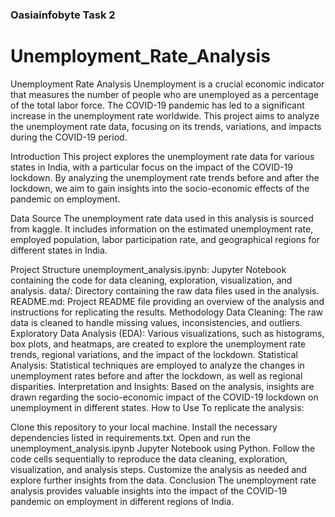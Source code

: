 ### Oasiainfobyte Task 2

# Unemployment_Rate_Analysis

Unemployment Rate Analysis
Unemployment is a crucial economic indicator that measures the number of people who are unemployed as a percentage of the total labor force. The COVID-19 pandemic has led to a significant increase in the unemployment rate worldwide. This project aims to analyze the unemployment rate data, focusing on its trends, variations, and impacts during the COVID-19 period.

Introduction
This project explores the unemployment rate data for various states in India, with a particular focus on the impact of the COVID-19 lockdown. By analyzing the unemployment rate trends before and after the lockdown, we aim to gain insights into the socio-economic effects of the pandemic on employment.

Data Source
The unemployment rate data used in this analysis is sourced from kaggle. It includes information on the estimated unemployment rate, employed population, labor participation rate, and geographical regions for different states in India.

Project Structure
unemployment_analysis.ipynb: Jupyter Notebook containing the code for data cleaning, exploration, visualization, and analysis.
data/: Directory containing the raw data files used in the analysis.
README.md: Project README file providing an overview of the analysis and instructions for replicating the results.
Methodology
Data Cleaning: The raw data is cleaned to handle missing values, inconsistencies, and outliers.
Exploratory Data Analysis (EDA): Various visualizations, such as histograms, box plots, and heatmaps, are created to explore the unemployment rate trends, regional variations, and the impact of the lockdown.
Statistical Analysis: Statistical techniques are employed to analyze the changes in unemployment rates before and after the lockdown, as well as regional disparities.
Interpretation and Insights: Based on the analysis, insights are drawn regarding the socio-economic impact of the COVID-19 lockdown on unemployment in different states.
How to Use
To replicate the analysis:

Clone this repository to your local machine.
Install the necessary dependencies listed in requirements.txt.
Open and run the unemployment_analysis.ipynb Jupyter Notebook using Python.
Follow the code cells sequentially to reproduce the data cleaning, exploration, visualization, and analysis steps.
Customize the analysis as needed and explore further insights from the data.
Conclusion
The unemployment rate analysis provides valuable insights into the impact of the COVID-19 pandemic on employment in different regions of India. 

